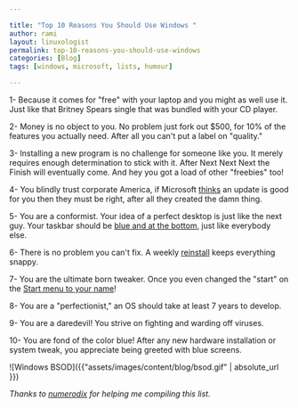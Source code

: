 ```yaml
---

title: "Top 10 Reasons You Should Use Windows "
author: rami
layout: linuxologist
permalink: top-10-reasons-you-should-use-windows
categories: [Blog]
tags: [windows, microsoft, lists, humour]

---
```


1- Because it comes for "free" with your laptop and you might as well use it. Just like that Britney Spears single that was bundled with your CD player.

2- Money is no object to you. No problem just fork out $500, for 10% of the features you actually need. After all you can't put a label on "quality."

3- Installing a new program is no challenge for someone like you. It merely requires enough determination to stick with it. After Next Next Next the Finish will eventually come. And hey you got a load of other "freebies" too!

4- You blindly trust corporate America, if Microsoft [thinks](http://it.slashdot.org/article.pl?sid=08/01/21/0652248&from=rss) an update is good for you then they must be right, after all they created the damn thing.

5- You are a conformist. Your idea of a perfect desktop is just like the next guy. Your taskbar should be [blue and at the bottom](http://www.asktog.com/Bughouse/bhWindows.html), just like everybody else.

6- There is no problem you can't fix. A weekly [reinstall](http://forum.avantbrowser.com/viewtopic.php?f=9&t=12826) keeps everything snappy. 

7- You are the ultimate born tweaker. Once you even changed the "start" on the [Start menu to your name](http://www.theeldergeek.com/change_text_on_xp_start_button.htm)! 

8- You are a "perfectionist," an OS should take at least 7 years to develop. 

9- You are a daredevil! You strive on fighting and warding off viruses. 

10- You are fond of the color blue! After any new hardware installation or system tweak, you appreciate being greeted with blue screens.

![Windows BSOD]({{"assets/images/content/blog/bsod.gif" | absolute_url }})

*Thanks to [numerodix](http://www.matusiak.eu/numerodix/blog/) for helping me compiling this list.*
